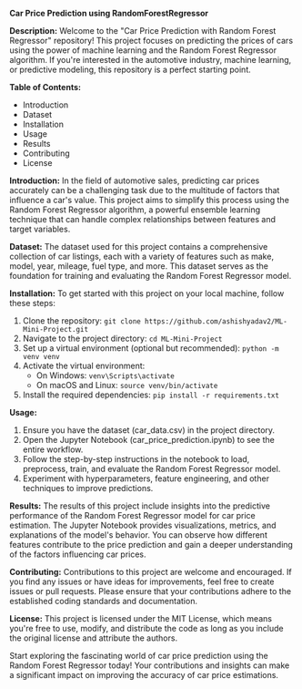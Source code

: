 **Car Price Prediction using RandomForestRegressor**

**Description:**
Welcome to the "Car Price Prediction with Random Forest Regressor" repository! This project focuses on predicting the prices of cars using the power of machine learning and the Random Forest Regressor algorithm. If you're interested in the automotive industry, machine learning, or predictive modeling, this repository is a perfect starting point.

**Table of Contents:**
- Introduction
- Dataset
- Installation
- Usage
- Results
- Contributing
- License

**Introduction:**
In the field of automotive sales, predicting car prices accurately can be a challenging task due to the multitude of factors that influence a car's value. This project aims to simplify this process using the Random Forest Regressor algorithm, a powerful ensemble learning technique that can handle complex relationships between features and target variables.

**Dataset:**
The dataset used for this project contains a comprehensive collection of car listings, each with a variety of features such as make, model, year, mileage, fuel type, and more. This dataset serves as the foundation for training and evaluating the Random Forest Regressor model.

**Installation:**
To get started with this project on your local machine, follow these steps:

1. Clone the repository: `git clone https://github.com/ashishyadav2/ML-Mini-Project.git`
2. Navigate to the project directory: `cd ML-Mini-Project`
3. Set up a virtual environment (optional but recommended): `python -m venv venv`
4. Activate the virtual environment:
   - On Windows: `venv\Scripts\activate`
   - On macOS and Linux: `source venv/bin/activate`
5. Install the required dependencies: `pip install -r requirements.txt`

**Usage:**
1. Ensure you have the dataset (car_data.csv) in the project directory.
2. Open the Jupyter Notebook (car_price_prediction.ipynb) to see the entire workflow.
3. Follow the step-by-step instructions in the notebook to load, preprocess, train, and evaluate the Random Forest Regressor model.
4. Experiment with hyperparameters, feature engineering, and other techniques to improve predictions.

**Results:**
The results of this project include insights into the predictive performance of the Random Forest Regressor model for car price estimation. The Jupyter Notebook provides visualizations, metrics, and explanations of the model's behavior. You can observe how different features contribute to the price prediction and gain a deeper understanding of the factors influencing car prices.

**Contributing:**
Contributions to this project are welcome and encouraged. If you find any issues or have ideas for improvements, feel free to create issues or pull requests. Please ensure that your contributions adhere to the established coding standards and documentation.

**License:**
This project is licensed under the MIT License, which means you're free to use, modify, and distribute the code as long as you include the original license and attribute the authors.

Start exploring the fascinating world of car price prediction using the Random Forest Regressor today! Your contributions and insights can make a significant impact on improving the accuracy of car price estimations.
